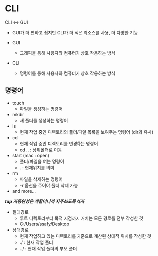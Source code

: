 # CLI

CLI ↔ GUI

- GUI가 더 편하고 쉽지만 CLI가 더 적은 리소스를 사용, 더 다양한 기능

- GUI
    - 그래픽을 통해 사용자와 컴퓨터가 상호 작용하는 방식

- CLI
    - 명령어를 통해 사용자와 컴퓨터가 상호 작용하는 방식

## 명령어

- touch
    - 파일을 생성하는 명령어
- mkdir
    - 새 폴더를 생성하는 명령어
- ls
    - 현재 작업 중인 디렉토리의 폴더/파일 목록을 보여주는 명령어 (dir과 유사)
- cd
    - 현재 작업 중인 디렉토리를 변경하는 명령어
    - cd .. : 상위폴더로 이동
- start (mac : open)
    - 폴더/파일을 여는 명령어
    - . : 현재위치를 의미
- rm
    - 파일을 삭제하는 명령어
    - -r 옵션을 주어야 폴더 삭제 가능
- and more…

***tap 자동완성은 개꿀이니까 자주쓰도록 하자***

- 절대경로
    - 루트 디렉토리부터 목적 지점까지 거치는 모든 경로를 전부 작성한 것
    - C:/Users/ssafy/Desktop
- 상대경로
    - 현재 작업하고 있는 디렉토리를 기준으로 계산된 상대적 위치를 작성한 것
    - ./ : 현재 작업 폴더
    - ../ : 현재 작업 폴더의 부모 폴더